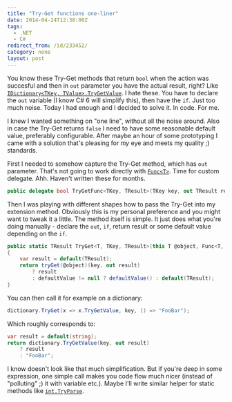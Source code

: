 ```yaml
---
title: "Try-Get functions one-liner"
date: 2014-04-24T12:38:00Z
tags:
  - .NET
  - C#
redirect_from: /id/233452/
category: none
layout: post
---
```

You know these Try-Get methods that return `bool` when the action was succesful and then in `out` parameter you have the actual result, right? Like [`IDictionary<TKey, TValue>.TryGetValue`][1]. I hate these. You have to declare the `out` variable (I know C# 6 will simplify this), then have the `if`. Just too much noise. Today I had enough and I decided to solve it. In code. For me.

<!-- excerpt -->

I knew I wanted something on "one line", without all the noise around. Also in case the Try-Get returns `false` I need to have some reasonable default value, preferably configurable. After maybe an hour of some prototyping I came with a solution that's pleasing for _my_ eye and meets my quality ;) standards.

First I needed to somehow capture the Try-Get method, which has `out` parameter. That's not going to work directly with [`Func<T>`][2]. Time for custom delegate. Ahh. Haven't written these for months.

```csharp
public delegate bool TryGetFunc<TKey, TResult>(TKey key, out TResult result);
```

Then I was playing with different shapes how to pass the Try-Get into my extension method. Obviously this is my personal preference and you might want to tweak it a little. The method itself is simple. It just does what you're doing manually - declare the `out`, `if`, return result or some default value depending on the `if`.

```csharp
public static TResult TryGet<T, TKey, TResult>(this T @object, Func<T, TryGetFunc<TKey, TResult>> tryGet, TKey key, Func<TResult> defaultValue = null)
{
	var result = default(TResult);
	return tryGet(@object)(key, out result)
		? result
		: defaultValue != null ? defaultValue() : default(TResult);
}
```

You can then call it for example on a dictionary:

```csharp
dictionary.TryGet(x => x.TryGetValue, key, () => "FooBar");
```

Which roughly corresponds to:

```csharp
var result = default(string);
return dictionary.TryGetValue(key, out result)
	? result
	: "FooBar";
```

I know doesn't look like that much simplification. But if you're deep in some expression, one simple call makes you code flow much nicer (instead of "polluting" ;) it with variable etc.). Maybe I'll write similar helper for static methods like [`int.TryParse`][3].

[1]: http://msdn.microsoft.com/en-us/library/bb299639(v=vs.110).aspx
[2]: http://msdn.microsoft.com/en-us/library/bb534960(v=vs.110).aspx
[3]: http://msdn.microsoft.com/en-us/library/f02979c7(v=vs.110).aspx